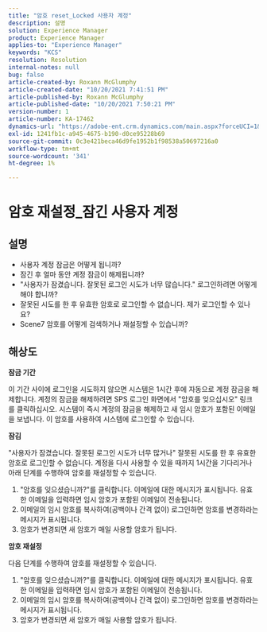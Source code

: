 ```yaml
---
title: "암호 reset_Locked 사용자 계정"
description: 설명
solution: Experience Manager
product: Experience Manager
applies-to: "Experience Manager"
keywords: "KCS"
resolution: Resolution
internal-notes: null
bug: false
article-created-by: Roxann McGlumphy
article-created-date: "10/20/2021 7:41:51 PM"
article-published-by: Roxann McGlumphy
article-published-date: "10/20/2021 7:50:21 PM"
version-number: 1
article-number: KA-17462
dynamics-url: "https://adobe-ent.crm.dynamics.com/main.aspx?forceUCI=1&pagetype=entityrecord&etn=knowledgearticle&id=82867dbf-dd31-ec11-b6e5-000d3a5ba97a"
exl-id: 1241fb1c-a945-4675-b190-d0ce95228b69
source-git-commit: 0c3e421beca46d9fe1952b1f98538a50697216a0
workflow-type: tm+mt
source-wordcount: '341'
ht-degree: 1%

---
```


# 암호 재설정_잠긴 사용자 계정

## 설명


- 사용자 계정 잠금은 어떻게 됩니까?
- 잠긴 후 얼마 동안 계정 잠금이 해제됩니까?
- &quot;사용자가 잠겼습니다. 잘못된 로그인 시도가 너무 많습니다.&quot; 로그인하려면 어떻게 해야 합니까?
- 잘못된 시도를 한 후 유효한 암호로 로그인할 수 없습니다. 제가 로그인할 수 있나요?
- Scene7 암호를 어떻게 검색하거나 재설정할 수 있습니까?



## 해상도


<b>잠금 기간</b>

이 기간 사이에 로그인을 시도하지 않으면 시스템은 1시간 후에 자동으로 계정 잠금을 해제합니다. 계정의 잠금을 해제하려면 SPS 로그인 화면에서 &quot;암호를 잊으십시오&quot; 링크를 클릭하십시오. 시스템이 즉시 계정의 잠금을 해제하고 새 임시 암호가 포함된 이메일을 보냅니다. 이 암호를 사용하여 시스템에 로그인할 수 있습니다.



<b>잠김</b>

&quot;사용자가 잠겼습니다. 잘못된 로그인 시도가 너무 많거나&quot; 잘못된 시도를 한 후 유효한 암호로 로그인할 수 없습니다. 계정을 다시 사용할 수 있을 때까지 1시간을 기다리거나 아래 단계를 수행하여 암호를 재설정할 수 있습니다.
1. &quot;암호를 잊으셨습니까?&quot;를 클릭합니다. 이메일에 대한 메시지가 표시됩니다. 유효한 이메일을 입력하면 임시 암호가 포함된 이메일이 전송됩니다.
2. 이메일의 임시 암호를 복사하여(공백이나 간격 없이) 로그인하면 암호를 변경하라는 메시지가 표시됩니다.
3. 암호가 변경되면 새 암호가 매일 사용할 암호가 됩니다.

<b>암호 재설정</b>

다음 단계를 수행하여 암호를 재설정할 수 있습니다.

1. &quot;암호를 잊으셨습니까?&quot;를 클릭합니다. 이메일에 대한 메시지가 표시됩니다. 유효한 이메일을 입력하면 임시 암호가 포함된 이메일이 전송됩니다.
2. 이메일의 임시 암호를 복사하여(공백이나 간격 없이) 로그인하면 암호를 변경하라는 메시지가 표시됩니다.
3. 암호가 변경되면 새 암호가 매일 사용할 암호가 됩니다.
